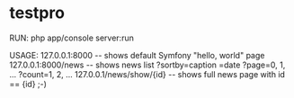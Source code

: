 testpro
=======

RUN:
php app/console server:run

USAGE:
127.0.0.1:8000			-- shows default Symfony "hello, world" page
127.0.0.1:8000/news		-- shows news list
    ?sortby=caption
	=date
    ?page=0, 1, ...
    ?count=1, 2, ...
127.0.0.1/news/show/{id}	-- shows full news page with id == {id} ;-)